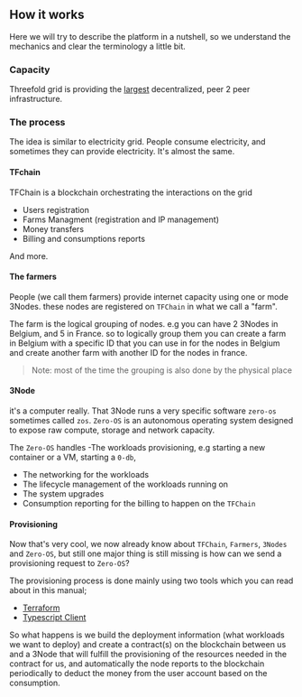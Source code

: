 ## How it works

Here we will try to describe the platform in a nutshell, so we understand the mechanics and clear the terminology a little bit.


### Capacity
Threefold grid is providing the [largest](https://dashboard.grid.tf/explorer/statistics) decentralized, peer 2 peer infrastructure. 


### The process
The idea is similar to electricity grid. People consume electricity, and sometimes they can provide electricity. It's almost the same. 

#### TFchain
TFChain is a blockchain orchestrating the interactions on the grid

- Users registration
- Farms Managment (registration and IP management)
- Money transfers
- Billing and consumptions reports

And more.


#### The farmers
People (we call them farmers) provide internet capacity using one or mode 3Nodes. these nodes are registered on `TFChain` in what we call a "farm". 

The farm is the logical grouping of nodes. e.g you can have 2 3Nodes in Belgium, and 5 in France. so to logically group them you can create a farm in Belgium with a specific ID that you can use in for the nodes in Belgium and create another farm with another ID for the nodes in france. 

> Note: most of the time the grouping is also done by the physical place


#### 3Node
 it's a computer really. That 3Node runs a very specific software `zero-os` sometimes called `zos`. `Zero-OS` is an autonomous operating system designed to expose raw compute, storage and network capacity.

The `Zero-OS` handles 
-The workloads provisioning, e.g starting a new container or a VM, starting a `0-db`,
- The networking for the workloads
- The lifecycle management of the workloads running on 
- The system upgrades
- Consumption reporting for the billing to happen on the `TFChain`


#### Provisioning 
Now that's very cool, we now already know about `TFChain`, `Farmers`, `3Nodes` and `Zero-OS`, but still one major thing is still missing is how can we send a provisioning request to `Zero-OS`?

The provisioning process is done mainly using two tools which you can read about in this manual; 
 - [Terraform](../terraform/terraform_readme.md)
 - [Typescript Client](../javascript/grid3_javascript_readme.md)

So what happens is we build the deployment information (what workloads we want to deploy) and create a contract(s) on the blockchain between us and a 3Node that will fulfill the provisioning of the resources needed in the contract for us, and automatically the node reports to the blockchain periodically to deduct the money from the user account based on the consumption.